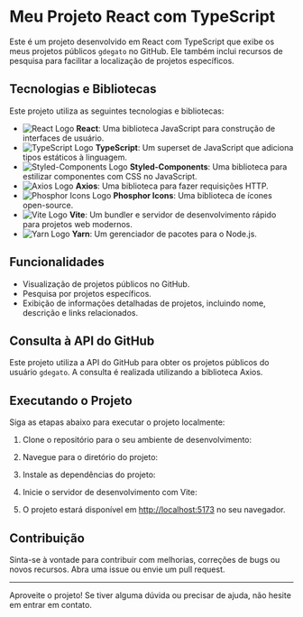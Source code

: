# Meu Projeto React com TypeScript

Este é um projeto desenvolvido em React com TypeScript que exibe os meus projetos públicos `gdegato` no GitHub. Ele também inclui recursos de pesquisa para facilitar a localização de projetos específicos.

## Tecnologias e Bibliotecas

Este projeto utiliza as seguintes tecnologias e bibliotecas:

- ![React Logo](https://cdn.jsdelivr.net/npm/phosphor-icons/icons/code-fill.svg) **React**: Uma biblioteca JavaScript para construção de interfaces de usuário.
- ![TypeScript Logo](https://cdn.jsdelivr.net/npm/phosphor-icons/icons/typescript.svg) **TypeScript**: Um superset de JavaScript que adiciona tipos estáticos à linguagem.
- ![Styled-Components Logo](https://cdn.jsdelivr.net/npm/phosphor-icons/icons/paint-bucket-fill.svg) **Styled-Components**: Uma biblioteca para estilizar componentes com CSS no JavaScript.
- ![Axios Logo](https://cdn.jsdelivr.net/npm/phosphor-icons/icons/server.svg) **Axios**: Uma biblioteca para fazer requisições HTTP.
- ![Phosphor Icons Logo](https://cdn.jsdelivr.net/npm/phosphor-icons/icons/globe-network-fill.svg) **Phosphor Icons**: Uma biblioteca de ícones open-source.
- ![Vite Logo](https://cdn.jsdelivr.net/npm/phosphor-icons/icons/rocket.svg) **Vite**: Um bundler e servidor de desenvolvimento rápido para projetos web modernos.
- ![Yarn Logo](https://cdn.jsdelivr.net/npm/phosphor-icons/icons/package-fill.svg) **Yarn**: Um gerenciador de pacotes para o Node.js.

## Funcionalidades

- Visualização de projetos públicos no GitHub.
- Pesquisa por projetos específicos.
- Exibição de informações detalhadas de projetos, incluindo nome, descrição e links relacionados.

## Consulta à API do GitHub

Este projeto utiliza a API do GitHub para obter os projetos públicos do usuário `gdegato`. A consulta é realizada utilizando a biblioteca Axios.

## Executando o Projeto

Siga as etapas abaixo para executar o projeto localmente:

1. Clone o repositório para o seu ambiente de desenvolvimento:


2. Navegue para o diretório do projeto:


3. Instale as dependências do projeto:


4. Inicie o servidor de desenvolvimento com Vite:


5. O projeto estará disponível em [http://localhost:5173](http://localhost:5173) no seu navegador.

## Contribuição

Sinta-se à vontade para contribuir com melhorias, correções de bugs ou novos recursos. Abra uma issue ou envie um pull request.

---

Aproveite o projeto! Se tiver alguma dúvida ou precisar de ajuda, não hesite em entrar em contato.
